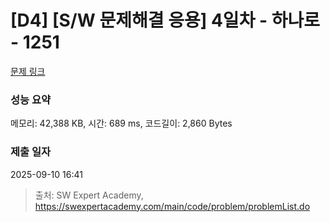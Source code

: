 # [D4] [S/W 문제해결 응용] 4일차 - 하나로 - 1251 

[문제 링크](https://swexpertacademy.com/main/code/problem/problemDetail.do?contestProbId=AV15StKqAQkCFAYD) 

### 성능 요약

메모리: 42,388 KB, 시간: 689 ms, 코드길이: 2,860 Bytes

### 제출 일자

2025-09-10 16:41



> 출처: SW Expert Academy, https://swexpertacademy.com/main/code/problem/problemList.do